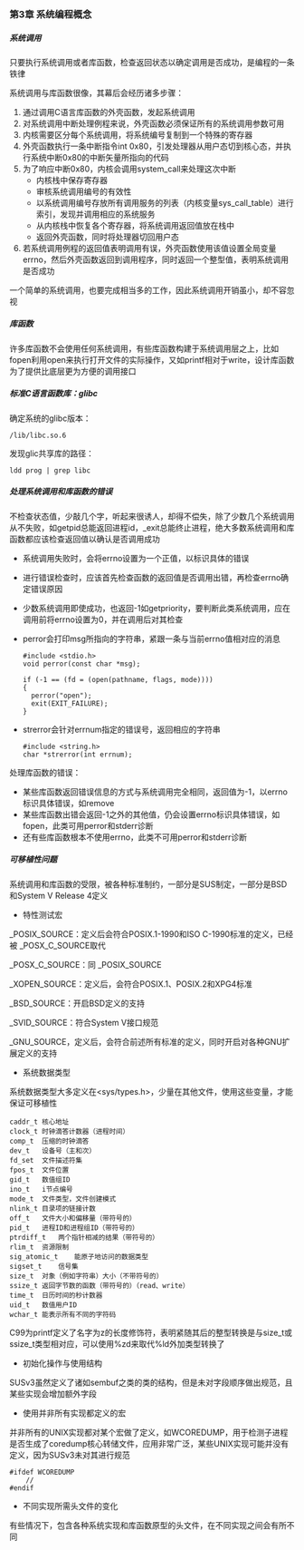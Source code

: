 ### 第3章 系统编程概念

##### 系统调用

只要执行系统调用或者库函数，检查返回状态以确定调用是否成功，是编程的一条铁律

系统调用与库函数很像，其幕后会经历诸多步骤：

1. 通过调用C语言库函数的外壳函数，发起系统调用
2. 对系统调用中断处理例程来说，外壳函数必须保证所有的系统调用参数可用
3. 内核需要区分每个系统调用，将系统编号复制到一个特殊的寄存器
4. 外壳函数执行一条中断指令int 0x80，引发处理器从用户态切到核心态，并执行系统中断0x80的中断矢量所指向的代码
5. 为了响应中断0x80，内核会调用system_call来处理这次中断
   * 内核栈中保存寄存器
   * 审核系统调用编号的有效性
   * 以系统调用编号存放所有调用服务的列表（内核变量sys_call_table）进行索引，发现并调用相应的系统服务
   * 从内核栈中恢复各个寄存器，将系统调用返回值放在栈中
   * 返回外壳函数，同时将处理器切回用户态
6. 若系统调用例程的返回值表明调用有误，外壳函数使用该值设置全局变量errno，然后外壳函数返回到调用程序，同时返回一个整型值，表明系统调用是否成功

一个简单的系统调用，也要完成相当多的工作，因此系统调用开销虽小，却不容忽视

##### 库函数

许多库函数不会使用任何系统调用，有些库函数构建于系统调用层之上，比如fopen利用open来执行打开文件的实际操作，又如printf相对于write，设计库函数为了提供比底层更为方便的调用接口

##### 标准C语言函数库：glibc

确定系统的glibc版本：

```
/lib/libc.so.6
```

发现glic共享库的路径：

```
ldd prog | grep libc
```

##### 处理系统调用和库函数的错误

不检查状态值，少敲几个字，听起来很诱人，却得不偿失，除了少数几个系统调用从不失败，如getpid总能返回进程id，_exit总能终止进程，绝大多数系统调用和库函数都应该检查返回值以确认是否调用成功

* 系统调用失败时，会将errno设置为一个正值，以标识具体的错误

* 进行错误检查时，应该首先检查函数的返回值是否调用出错，再检查errno确定错误原因

* 少数系统调用即使成功，也返回-1如getpriority，要判断此类系统调用，应在调用前将errno设置为0，并在调用后对其检查

* perror会打印msg所指向的字符串，紧跟一条与当前errno值相对应的消息

  ```
  #include <stdio.h>
  void perror(const char *msg);
  
  if (-1 == (fd = (open(pathname, flags, mode))))
  {
  	perror("open");
  	exit(EXIT_FAILURE);
  } 
  ```

* strerror会针对errnum指定的错误号，返回相应的字符串

  ```
  #include <string.h>
  char *strerror(int errnum);
  ```

处理库函数的错误：

* 某些库函数返回错误信息的方式与系统调用完全相同，返回值为-1，以errno标识具体错误，如remove
* 某些库函数出错会返回-1之外的其他值，仍会设置errno标识具体错误，如fopen，此类可用perror和stderr诊断
* 还有些库函数根本不使用errno，此类不可用perror和stderr诊断

##### 可移植性问题

系统调用和库函数的受限，被各种标准制约，一部分是SUS制定，一部分是BSD和System V Release 4定义

* 特性测试宏

_POSIX_SOURCE：定义后会符合POSIX.1-1990和ISO C-1990标准的定义，已经被 _POSX_C_SOURCE取代

_POSX_C_SOURCE：同 _POSIX_SOURCE

_XOPEN_SOURCE：定义后，会符合POSIX.1、POSIX.2和XPG4标准

_BSD_SOURCE：开启BSD定义的支持

_SVID_SOURCE：符合System V接口规范

_GNU_SOURCE，定义后，会符合前述所有标准的定义，同时开启对各种GNU扩展定义的支持

* 系统数据类型

系统数据类型大多定义在<sys/types.h>，少量在其他文件，使用这些变量，才能保证可移植性

```
caddr_t	核心地址
clock_t	时钟滴答计数器（进程时间）
comp_t	压缩的时钟滴答
dev_t	设备号（主和次）
fd_set	文件描述符集
fpos_t	文件位置
gid_t	数值组ID
ino_t	i节点编号
mode_t	文件类型，文件创建模式
nlink_t	目录项的链接计数
off_t	文件大小和偏移量（带符号的）
pid_t	进程ID和进程组ID（带符号的）
ptrdiff_t	两个指针相减的结果（带符号的）
rlim_t	资源限制
sig_atomic_t	能原子地访问的数据类型
sigset_t	信号集
size_t	对象（例如字符串）大小（不带符号的）
ssize_t	返回字节数的函数（带符号的）（read、write）
time_t	日历时间的秒计数器
uid_t	数值用户ID
wchar_t	能表示所有不同的字符码
```

C99为printf定义了名字为z的长度修饰符，表明紧随其后的整型转换是与size_t或ssize_t类型相对应，可以使用%zd来取代%ld外加类型转换了

* 初始化操作与使用结构

SUSv3虽然定义了诸如sembuf之类的类的结构，但是未对字段顺序做出规范，且某些实现会增加额外字段

* 使用并非所有实现都定义的宏

并非所有的UNIX实现都对某个宏做了定义，如WCOREDUMP，用于检测子进程是否生成了coredump核心转储文件，应用非常广泛，某些UNIX实现可能并没有定义，因为SUSv3未对其进行规范

```
#ifdef WCOREDUMP
	//
#endif
```

* 不同实现所需头文件的变化

有些情况下，包含各种系统实现和库函数原型的头文件，在不同实现之间会有所不同

